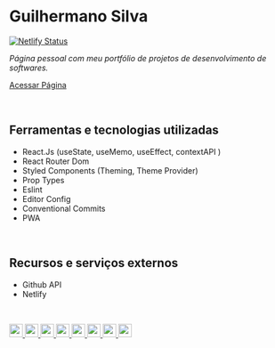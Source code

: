 # Guilhermano Silva
[![Netlify Status](https://api.netlify.com/api/v1/badges/86003498-281c-4327-a764-d11ec8a838b8/deploy-status)](https://app.netlify.com/sites/guilhermano/deploys)

*Página pessoal com meu portfólio de projetos de desenvolvimento de softwares.*

[Acessar Página](https://guilhermano.netlify.app)

<br />

## Ferramentas e tecnologias utilizadas
* React.Js (useState, useMemo, useEffect, contextAPI )
* React Router Dom
* Styled Components (Theming, Theme Provider)
* Prop Types
* Eslint
* Editor Config
* Conventional Commits
* PWA

<br />

## Recursos e serviços externos
* Github API
* Netlify

<br />
<p>
  <a href="https://developer.mozilla.org/pt-BR/docs/Web/HTML" target="_blank">
    <img src="https://img.shields.io/badge/HTML-239120?style=for-the-badge&logo=html5&logoColor=white" height="24"/>
  </a>
  <a href="https://developer.mozilla.org/pt-BR/docs/Web/CSS" target="_blank">
    <img src="https://img.shields.io/badge/CSS3-1572B6?style=for-the-badge&logo=css3&logoColor=white" height="24"/>
  </a>
  <a href="https://developer.mozilla.org/pt-BR/docs/Web/JavaScript" target="_blank">
    <img src="https://img.shields.io/badge/javascript-%23F7DF1E.svg?&style=for-the-badge&logo=javascript&logoColor=black" height="24"/>
  </a>
  <a href="https://pt-br.reactjs.org/" target="_blank">
    <img src="https://img.shields.io/badge/react%20-%2320232a.svg?&style=for-the-badge&logo=react&logoColor=%2361DAFB" height="24"/>
  </a>
  <a href="https://styled-components.com/" target="_blank">
    <img src="https://img.shields.io/badge/-Styled_Components-db7092?style=for-the-badge&logo=styled-components&logoColor=white" height="24"/>
  </a>
  <a href="https://github.com/" target="_blank">
    <img src="https://img.shields.io/badge/GitHub-100000?style=for-the-badge&logo=github&logoColor=white" height="24"/>
  </a>
  <a href="https://www.linux.org/" target="_blank">
    <img src="https://img.shields.io/badge/Linux-FCC624?style=for-the-badge&logo=linux&logoColor=black" height="24"/>
  </a>
    <a href="https://code.visualstudio.com/" target="_blank">
    <img src="https://img.shields.io/badge/Visual_Studio_Code-0078D4?style=for-the-badge&logo=visual%20studio%20code&logoColor=white" height="24"/>
  </a>
  </p>

